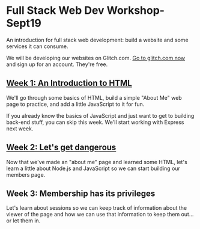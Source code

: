 # Full Stack Web Dev Workshop-Sept19
An introduction for full stack web development: build a website and some services it can consume.

We will be developing our websites on Glitch.com. [Go to glitch.com now](https://glitch.com) and sign up for an account. They're free.

## [Week 1: An Introduction to HTML](week1/README.md)

We'll go through some basics of HTML, build a simple "About Me" web page to practice, and add a little JavaScript to it for fun.

If you already know the basics of JavaScript and just want to get to building back-end stuff, you can skip this week. We'll start working with Express next week.

## [Week 2: Let's get dangerous](week2/README.md)

Now that we've made an "about me" page and learned some HTML, let's learn a little about Node.js and JavaScript so we can start building our members page.

## Week 3: Membership has its privileges

Let's learn about sessions so we can keep track of information about the viewer of the page and how we can use that information to keep them out... or let them in.